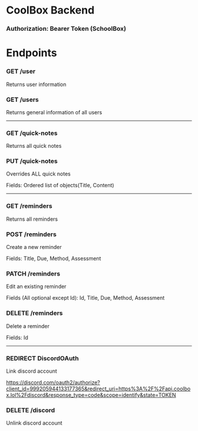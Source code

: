 # CoolBox Backend

### Authorization: Bearer Token (SchoolBox)
# Endpoints

### GET /user
Returns user information

### GET /users
Returns general information of all users

---

### GET /quick-notes
Returns all quick notes

### PUT /quick-notes
Overrides ALL quick notes

Fields: Ordered list of objects(Title, Content)

---

### GET /reminders
Returns all reminders

### POST /reminders
Create a new reminder

Fields: Title, Due, Method, Assessment

### PATCH /reminders
Edit an existing reminder

Fields (All optional except Id): Id, Title, Due, Method, Assessment

### DELETE /reminders
Delete a reminder

Fields: Id

---

### REDIRECT DiscordOAuth
Link discord account

https://discord.com/oauth2/authorize?client_id=999205944133177365&redirect_uri=https%3A%2F%2Fapi.coolbox.lol%2Fdiscord&response_type=code&scope=identify&state=TOKEN

### DELETE /discord
Unlink discord account
